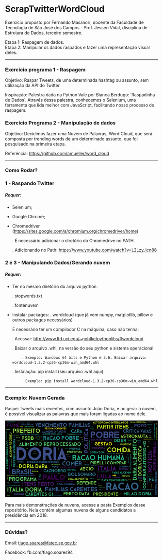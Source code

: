 # ScrapTwitterWordCloud

Exercício proposto por Fernando Masanori, docente da Faculdade de Tecnologia de São José dos Campos - Prof. Jessen Vidal, disciplina de Estrutura de Dados, terceiro semestre.

Etapa 1: Raspagem de dados.</br>
Etapa 2: Manipular os dados raspados e fazer uma representação visual deles.</br>

_______________________________________________________________________________________

<h3><strong>Exercício programa 1 - Raspagem</strong></h3>

Objetivo: Raspar Tweets, de uma determinada hashtag ou assunto, sem utilização da API do Twitter.

Inspiração:
Palestra dada na Python Vale por Bianca Berdugo: 'Raspadinha de Dados'.
Através dessa palestra, conhecemos o Selenium, uma ferramenta que lida melhor
com JavaScript, facilitando nosso processo de raspagem.


<h3><strong>Exercício Programa 2 - Manipulação de dados</strong></h3>

Objetivo: Decidimos fazer uma Nuvem de Palavras, Word Cloud, que será composta por trending words de um determinado assunto, que foi pesquisado na primeira etapa.

Referência:
https://github.com/amueller/word_cloud

_______________________________________________


<h3><strong>Como Rodar?</strong></h3>

<h3>1 - Raspando Twitter</h3>
<h5>Requer:</h5>

- Selenium;

- Google Chrome;

- Chromedriver (https://sites.google.com/a/chromium.org/chromedriver/home)

    . É necessário adicionar o diretório do Chromedrive no PATH.
    
    . Adicionando no Path: https://www.youtube.com/watch?v=L2Lzy_Icn88

<h3>2 e 3 - Manipulando Dados/Gerando nuvem</h3>
<h5>Requer:</h5>

- Ter no mesmo diretório do arquivo python:
  
  . stopwords.txt
  
  . fontenuvem

- Instalar packages:
  . wordcloud (que já vem numpy, matplotlib, pillow  e outros packages necessários)
    
    É necessário ter um compilador C na máquina, caso não tenha:
    
     . Acessar: http://www.lfd.uci.edu/~gohlke/pythonlibs/#wordcloud
      
     . Baixar o arquivo .whl, na versão do seu python e sistema operacional
      
          . Exemplo: Windows 64 bits e Python é 3.6. Baixar arquivo: wordcloud‑1.3.2‑cp36‑cp36m‑win_amd64.whl
        
     . Instalação: pip install (seu arquivo .whl aqui)
        
          . Exemplo: pip install wordcloud‑1.3.2‑cp36‑cp36m‑win_amd64.whl

_____________________________________________________________________________

<h3>Exemplo: Nuvem Gerada</h3>

Raspei Tweets mais recentes, com assunto João Doria, e ao gerar a nuvem, é possível visualizar as palavras que mais foram ligadas ao nome dele.

![Alt text](https://github.com/tiagosoares94/ScrapTwitterWordCloud/blob/master/Exemplos/doria.png "Nuvem Doria")

Para mais demonstrações de nuvens, acesse a pasta Exemplos desse repositório. Nela contém algumas nuvens de alguns candidatos a presidência em 2018.

_____________________________________________________________________________

<h3>Dúvidas?</h3>

Email: tiago.soares@fatec.sp.gov.br

Facebook: fb.com/tiago.soares94
